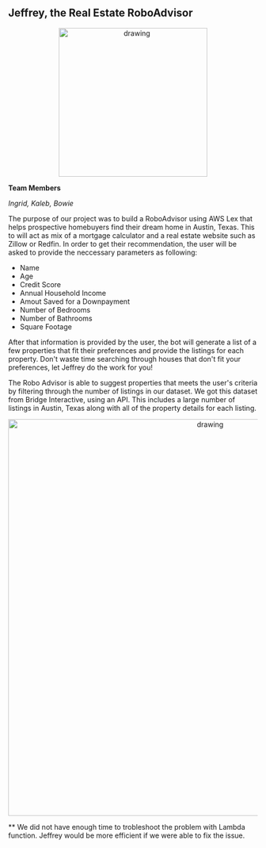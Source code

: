 ## Jeffrey, the Real Estate RoboAdvisor

<p align="center">
<img src="https://github.com/padthai-sketch/Project-RealEstate-RoboAdvisor-Group-6-/blob/main/Images/logo.png?raw=true" alt="drawing" width="300"/></p>

**Team Members**

*Ingrid, Kaleb, Bowie*


The purpose of our project was to build a RoboAdvisor using AWS Lex that helps prospective homebuyers find their dream home in Austin, Texas. This to will act as mix of a mortgage calculator and a real estate website such as Zillow or Redfin. In order to get their recommendation, the user will be asked to provide the neccessary parameters as following:
- Name
- Age
- Credit Score
- Annual Household Income
- Amout Saved for a Downpayment
- Number of Bedrooms
- Number of Bathrooms 
- Square Footage


After that information is provided by the user, the bot will generate a list of a few properties that fit their preferences and provide the listings for each property. Don't waste time searching through houses that don't fit your preferences, let Jeffrey do the work for you!


The Robo Advisor is able to suggest properties that meets the user's criteria by filtering through the number of listings in our dataset. We got this dataset from Bridge Interactive, using an API. This includes a large number of listings in Austin, Texas along with all of the property details for each listing. 

<p align="center">
<img src="https://github.com/padthai-sketch/Project_RealEstate-RoboAdvisor-Team6/blob/main/Images/JeffreyBot_Recording.gif" alt="drawing" width="800"/>
</p>

** We did not have enough time to trobleshoot the problem with Lambda function. Jeffrey would be more efficient if we were able to fix the issue. 

